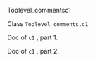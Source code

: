 Toplevel_commentsc1

Class  `` Toplevel_comments.c1 `` 

Doc of  `` c1 `` , part 1.

Doc of  `` c1 `` , part 2.

